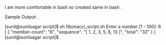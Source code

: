 I am more comfortable in bash so created same in bash .

Sample Output:

[sunil@sunilsagar script]$ sh fibonacci_script.sh 
Enter a number [1 - 100]: 6
[
  {
    "member-count": "6",
    "sequence": "[ 1, 2, 3, 5, 8, 13 ]",
    "total": "32"
  }
]
[sunil@sunilsagar script]$ 